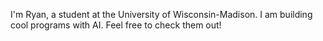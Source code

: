 I'm Ryan, a student at the University of Wisconsin-Madison. I am building cool programs with AI. Feel free to check them out!
<!---
rj22rey/rj22rey is a ✨ special ✨ repository because its `README.md` (this file) appears on your GitHub profile.
You can click the Preview link to take a look at your changes.
--->
